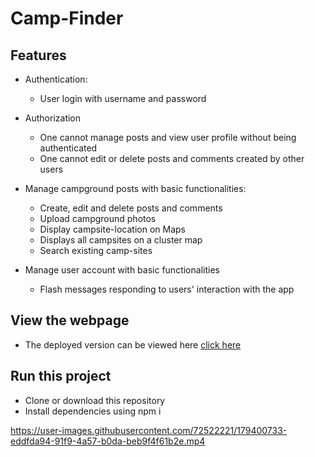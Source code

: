 # Camp-Finder

## Features
* Authentication:
  - User login with username and password

* Authorization
  - One cannot manage posts and view user profile without being authenticated
  - One cannot edit or delete posts and comments created by other users

* Manage campground posts with basic functionalities:

  - Create, edit and delete posts and comments
  - Upload campground photos
  - Display campsite-location on Maps
  - Displays all campsites on a cluster map
  - Search existing camp-sites

* Manage user account with basic functionalities

  - Flash messages responding to users' interaction with the app
## View the webpage
* The deployed version can be viewed here [click here](https://guarded-sierra-09447.herokuapp.com/)
## Run this project
* Clone or download this repository
* Install dependencies using npm i


https://user-images.githubusercontent.com/72522221/179400733-eddfda94-91f9-4a57-b0da-beb9f4f61b2e.mp4

